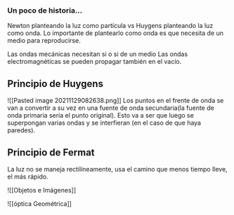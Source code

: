 ### Un poco de historia...
Newton planteando la luz como partícula vs Huygens planteando la luz como onda. Lo importante de plantearlo como onda es que necesita de un medio para reproducirse.

Las ondas mecánicas necesitan si o si de un medio
Las ondas electromagnéticas se pueden propagar también en el vacío.

## Principio de Huygens

![[Pasted image 20211129082638.png]]
Los puntos en el frente de onda se van a convertir a su vez en una fuente de onda secundaria(la fuente de onda primaria sería el punto original). Esto va a ser que luego se superpongan varias ondas y se interfieran (en el caso de que haya paredes).


## Principio de Fermat
La luz no se maneja rectilíneamente, usa el camino que menos tiempo lleve, el más rápido.

![[Objetos e Imágenes]]

![[óptica Geométrica]]